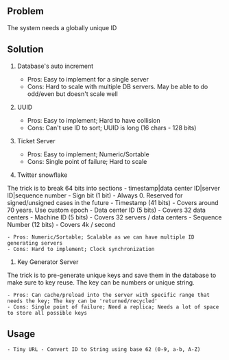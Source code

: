 ## Problem
The system needs a globally unique ID

## Solution
1. Database's auto increment
    - Pros: Easy to implement for a single server
    - Cons: Hard to scale with multiple DB servers. May be able to do odd/even but doesn't scale well

1. UUID
    - Pros: Easy to implement; Hard to have collision
    - Cons: Can't use ID to sort; UUID is long (16 chars - 128 bits)

1. Ticket Server
    - Pros: Easy to implement; Numeric/Sortable
    - Cons: Single point of failure; Hard to scale

1. Twitter snowflake

The trick is to break 64 bits into sections - timestamp|data center ID|server ID|sequence number
    - Sign bit (1 bit) - Always 0. Reserved for signed/unsigned cases in the future
    - Timestamp (41 bits) - Covers around 70 years. Use custom epoch
    - Data center ID (5 bits) - Covers 32 data centers
    - Machine ID (5 bits) - Covers 32 servers / data centers
    - Sequence Number (12 bits) - Covers 4k / second


    - Pros: Numeric/Sortable; Scalable as we can have multiple ID generating servers
    - Cons: Hard to implement; Clock synchronization

1. Key Generator Server

The trick is to pre-generate unique keys and save them in the database to make sure to key reuse.
The key can be numbers or unique string. 

    - Pros: Can cache/preload into the server with specific range that needs the key; The key can be 'returned/recycled'
    - Cons: Single point of failure; Need a replica; Needs a lot of space to store all possible keys

 ## Usage
    - Tiny URL - Convert ID to String using base 62 (0-9, a-b, A-Z)

